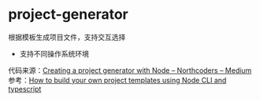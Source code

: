 # project-generator
根据模板生成项目文件，支持交互选择

* 支持不同操作系统环境

代码来源：[Creating a project generator with Node – Northcoders – Medium](https://medium.com/northcoders/creating-a-project-generator-with-node-29e13b3cd309)
参考：[How to build your own project templates using Node CLI and typescript](https://medium.com/@pongsatt/how-to-build-your-own-project-templates-using-node-cli-c976d3109129)
